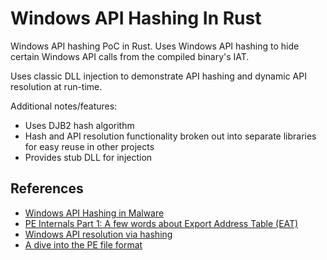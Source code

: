 # Windows API Hashing In Rust
Windows API hashing PoC in Rust. Uses Windows API hashing to hide certain Windows API calls from the compiled binary's IAT.

Uses classic DLL injection to demonstrate API hashing and dynamic API resolution at run-time.

Additional notes/features:
- Uses DJB2 hash algorithm
- Hash and API resolution functionality broken out into separate libraries for easy reuse in other projects
- Provides stub DLL for injection

## References
- [Windows API Hashing in Malware](https://www.ired.team/offensive-security/defense-evasion/windows-api-hashing-in-malware)
- [PE Internals Part 1: A few words about Export Address Table (EAT)](https://ferreirasc.github.io/PE-Export-Address-Table/)
- [Windows API resolution via hashing](https://github.com/LloydLabs/Windows-API-Hashing)
- [A dive into the PE file format](https://0xrick.github.io/win-internals/pe1/)
